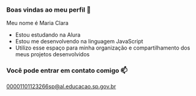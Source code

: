 ### Boas vindas ao meu perfil 💙

Meu nome é Maria Clara 

- Estou estudando na Alura
- Estou me desenvolvendo na linguagem JavaScript
- Utilizo esse espaço para minha organização e compartilhamento dos meus projetos desenvolvidos

### Você pode entrar em contato comigo 📫
00001101123266sp@al.educacao.sp.gov.br
